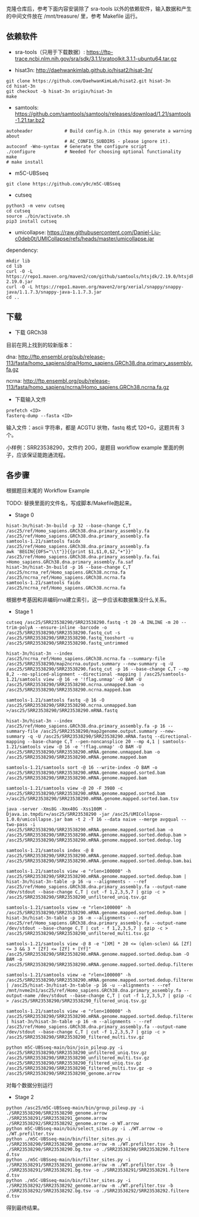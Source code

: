 <!-- （以下均为对Problem_Description，下称文档，的提取）

分为5个阶段：构建索引、清洗数据、基因组比对、排序去重、检测和过滤，
每个阶段用不同软件去处理


初始输入文件在 文档中P8给了链接，建议用SRA Toolkit下载和提取
TODO1:下载一下输入文件，用自己的话描述一下这是什么。（是不是文本文件，能不能直接读？）

P8-P12详细介绍了每个环节的输入输出，用到的软件和常用的命令。
P14-P17 供参考的软件使用的脚本代码
疑似除了最后一步的软件在文档中给出链接的m5C-UBSseq仓库里有外，别的都软件都只给出了名字，得自己去找。

TODO2:下载一下工具，跑一下，用自己的话讲一个每个阶段在做什么，输入输出是啥，记录脚本 -->

克隆仓库后，参考下面内容安装除了 sra-tools 以外的依赖软件，输入数据和产生的中间文件放在 /mnt/treasure/ 里，参考 Makefile 运行。

## 依赖软件

+ sra-tools（只用于下载数据）: <https://ftp-trace.ncbi.nlm.nih.gov/sra/sdk/3.1.1/sratoolkit.3.1.1-ubuntu64.tar.gz>

+ hisat3n: <http://daehwankimlab.github.io/hisat2/hisat-3n/>
```
git clone https://github.com/DaehwanKimLab/hisat2.git hisat-3n
cd hisat-3n
git checkout -b hisat-3n origin/hisat-3n
make
```

+ samtools: <https://github.com/samtools/samtools/releases/download/1.21/samtools-1.21.tar.bz2>
```
autoheader            # Build config.h.in (this may generate a warning about
                      # AC_CONFIG_SUBDIRS - please ignore it).
autoconf -Wno-syntax  # Generate the configure script
./configure           # Needed for choosing optional functionality
make
# make install
```

+ m5C-UBSseq
```
git clone https://github.com/y9c/m5C-UBSseq
```

+ cutseq

```
python3 -m venv cutseq
cd cutseq
source ./bin/activate.sh
pip3 install cutseq
```

+ umicollapse: <https://raw.githubusercontent.com/Daniel-Liu-c0deb0t/UMICollapse/refs/heads/master/umicollapse.jar>

dependency:

```
mkdir lib
cd lib
curl -O -L https://repo1.maven.org/maven2/com/github/samtools/htsjdk/2.19.0/htsjdk-2.19.0.jar
curl -O -L https://repo1.maven.org/maven2/org/xerial/snappy/snappy-java/1.1.7.3/snappy-java-1.1.7.3.jar
cd ..
```

## 下载

+ 下载 GRCh38

目前在网上找到的较新版本：

dna: <http://ftp.ensembl.org/pub/release-113/fasta/homo_sapiens/dna/Homo_sapiens.GRCh38.dna.primary_assembly.fa.gz>

ncrna: <http://ftp.ensembl.org/pub/release-113/fasta/homo_sapiens/ncrna/Homo_sapiens.GRCh38.ncrna.fa.gz>

+ 下载输入文件

```
prefetch <ID>
fasterq-dump --fasta <ID>
```

输入文件：ascii 字符串，都是 ACGTU 状物，fastq 格式 120+G，这题共有 3 个。

小样例：SRR23538290，文件约 20G，是题目 workflow example 里面的例子，应该保证能跑通流程。

## 各步骤

根据题目末尾的 Workflow Example

TODO: 替换里面的文件名，写成脚本/Makefile跑起来。

+ Stage 0

```
hisat-3n/hisat-3n-build -p 32 --base-change C,T /asc25/ref/Homo_sapiens.GRCh38.dna.primary_assembly.fa /asc25/ref/Homo_sapiens.GRCh38.dna.primary_assembly.fa
samtools-1.21/samtools faidx /asc25/ref/Homo_sapiens.GRCh38.dna.primary_assembly.fa 
awk 'BEGIN{{OFS="\\t"}}{{print $1,$1,0,$2,"+"}}' /asc25/ref/Homo_sapiens.GRCh38.dna.primary_assembly.fa.fai >Homo_sapiens.GRCh38.dna.primary_assembly.fa.saf
hisat-3n/hisat-3n-build -p 16 --base-change C,T /asc25/ncrna_ref/Homo_sapiens.GRCh38.ncrna.fa /asc25/ncrna_ref/Homo_sapiens.GRCh38.ncrna.fa
samtools-1.21/samtools faidx /asc25/ncrna_ref/Homo_sapiens.GRCh38.ncrna.fa
```

根据参考基因和非编码rna建立索引，这一步应该和数据集没什么关系。

+ Stage 1

```
cutseq /asc25/SRR23538290/SRR23538290.fastq -t 20 -A INLINE -m 20 --trim-polyA --ensure-inline -barcode -o /asc25/SRR23538290/SRR23538290.fastq_cut -s /asc25/SRR23538290/SRR23538290.fastq_tooshort -u /asc25/SRR23538290/SRR23538290.fastq_untrimmed

hisat-3n/hisat-3n --index /asc25/ncrna_ref/Homo_sapiens.GRCh38.ncrna.fa --summary-file /asc25/SRR23538290/map2ncrna.output.summary --new-summary -q -U /asc25/SRR23538290/SRR23538290.fastq_cut -p 16 --base-change C,T --mp 8,2 --no-spliced-alignment --directional -mapping | /asc25/samtools-1.21/samtools view -@ 16 -e '!flag.unmap' -O BAM -U /asc25/SRR23538290/SRR23538290.ncrna.unmapped.bam -o /asc25/SRR23538290/SRR23538290.ncrna.mapped.bam

samtools-1.21/samtools fastq -@ 16 -O /asc25/SRR23538290/SRR23538290.ncrna.unmapped.bam >/asc25/SRR23538290/SRR23538290.mRNA.fastq

hisat-3n/hisat-3n --index /asc25/ref/Homo_sapiens.GRCh38.dna.primary_assembly.fa -p 16 --summary-file /asc25/SRR23538290/map2genome.output.summary --new-summary -q -U /asc25/SRR23538290/SRR23538290.mRNA.fastq --directional-mapping --base-change C,T --pen-noncansplice 20 --mp 4,1 | samtools-1.21/samtools view -@ 16 -e '!flag.unmap' -O BAM -U /asc25/SRR23538290/SRR23538290.mRNA.genome.unmapped.bam -o /asc25/SRR23538290/SRR23538290.mRNA.genome.mapped.bam

samtools-1.21/samtools sort -@ 16 --write-index -O BAM -o /asc25/SRR23538290/SRR23538290.mRNA.genome.mapped.sorted.bam /asc25/SRR23538290/SRR23538290.mRNA.genome.mapped.bam

samtools-1.21/samtools view -@ 20 -F 3980 -c /asc25/SRR23538290/SRR23538290.mRNA.genome.mapped.sorted.bam >/asc25/SRR23538290/SRR23538290.mRNA.genome.mapped.sorted.bam.tsv

java -server -Xms8G -Xmx40G -Xss100M -Djava.io.tmpdir=/asc25/SRR23538290 -jar /asc25/UMICollapse-1.0.0/umicollapse.jar bam -t 2 -T 16 --data naive --merge avgqual --two-pass -i /asc25/SRR23538290/SRR23538290.mRNA.genome.mapped.sorted.bam -o /asc25/SRR23538290/SRR23538290.mRNA.genome.mapped.sorted.dedup.bam > /asc25/SRR23538290/SRR23538290.mRNA.genome.mapped.sorted.dedup.log

samtools-1.21/samtools index -@ 8 /asc25/SRR23538290/SRR23538290.mRNA.genome.mapped.sorted.dedup.bam /asc25/SRR23538290/SRR23538290.mRNA.genome.mapped.sorted.dedup.bam.bai

samtools-1.21/samtools view -e "rlen<100000" -h /asc25/SRR23538290/SRR23538290.mRNA.genome.mapped.sorted.dedup.bam | hisat-3n/hisat-3n-table -p 16 -u --alignments - --ref /asc25/ref/Homo_sapiens.GRCh38.dna.primary_assembly.fa --output-name /dev/stdout --base-change C,T | cut -f 1,2,3,5,7 | gzip -c > /asc25/SRR23538290/SRR23538290_unfiltered_uniq.tsv.gz

samtools-1.21/samtools view -e "rlen<100000" -h /asc25/SRR23538290/SRR23538290.mRNA.genome.mapped.sorted.dedup.bam | hisat-3n/hisat-3n-table -p 16 -m --alignments - --ref /asc25/ref/Homo_sapiens.GRCh38.dna.primary_assembly.fa --output-name /dev/stdout --base-change C,T | cut - f 1,2,3,5,7 | gzip -c > /asc25/SRR23538290/SRR23538290_unfiltered_multi.tsv.gz

samtools-1.21/samtools view -@ 8 -e "[XM] * 20 <= (qlen-sclen) && [Zf] <= 3 && 3 * [Zf] <= [Zf] + [Yf]" /asc25/SRR23538290/SRR23538290.mRNA.genome.mapped.sorted.dedup.bam -O BAM -o /asc25/SRR23538290/SRR23538290.mRNA.genome.mapped.sorted.dedup.filtered.bam

samtools-1.21/samtools view -e "rlen<100000" -h /asc25/SRR23538290/SRR23538290.mRNA.genome.mapped.sorted.dedup.filtered.bam | /asc25/hisat-3n/hisat-3n-table -p 16 -u --alignments - --ref /mnt/nvme2n1/asc25/ref/Homo_sapiens.GRCh38.dna.primary_assembly.fa --output-name /dev/stdout --base-change C,T | cut -f 1,2,3,5,7 | gzip -c > /asc25/SRR23538290/SRR23538290_filtered_uniq.tsv.gz

samtools-1.21/samtools view -e "rlen<100000" -h /asc25/SRR23538290/SRR23538290.mRNA.genome.mapped.sorted.dedup.filtered.bam | hisat-3n/hisat-3n-table -p 16 -m --alignments - --ref /asc25/ref/Homo_sapiens.GRCh38.dna.primary_assembly.fa --output-name /dev/stdout --base-change C,T | cut -f 1,2,3,5,7 | gzip -c > /asc25/SRR23538290/SRR23538290_filtered_multi.tsv.gz

python m5C-UBSseq-main/bin/join_pileup.py -i /asc25/SRR23538290/SRR23538290_unfiltered_uniq.tsv.gz /asc25/SRR23538290/SRR23538290_unfiltered_multi.tsv.gz /asc25/SRR23538290/SRR23538290_filtered_uniq.tsv.gz /asc25/SRR23538290/SRR23538290_filtered_multi.tsv.gz -o /asc25/SRR23538290/SRR23538290_genome.arrow
```

对每个数据分别运行

+ Stage 2

```
python /asc25/m5C-UBSseq-main/bin/group_pileup.py -i ./SRR23538290/SRR23538290_genome.arrow ./SRR23538291/SRR23538291_genome.arrow ./SRR23538292/SRR23538292_genome.arrow -o WT.arrow
python m5C-UBSseq-main/bin/select_sites.py -i ./WT.arrow -o ./WT.prefilter.tsv 
python ./m5C-UBSseq-main/bin/filter_sites.py -i ./SRR23538290/SRR23538290_genome.arrow -m ./WT.prefilter.tsv -b ./SRR23538290/SRR23538290.bg.tsv -o ./SRR23538290/SRR23538290.filtere
d.tsv
python ./m5C-UBSseq-main/bin/filter_sites.py -i ./SRR23538291/SRR23538291_genome.arrow -m ./WT.prefilter.tsv -b ./SRR23538291/SRR23538291.bg.tsv -o ./SRR23538291/SRR23538291.filtere
d.tsv
python ./m5C-UBSseq-main/bin/filter_sites.py -i ./SRR23538292/SRR23538292_genome.arrow -m ./WT.prefilter.tsv -b ./SRR23538292/SRR23538292.bg.tsv -o ./SRR23538292/SRR23538292.filtere
d.tsv
```

得到最终结果。
